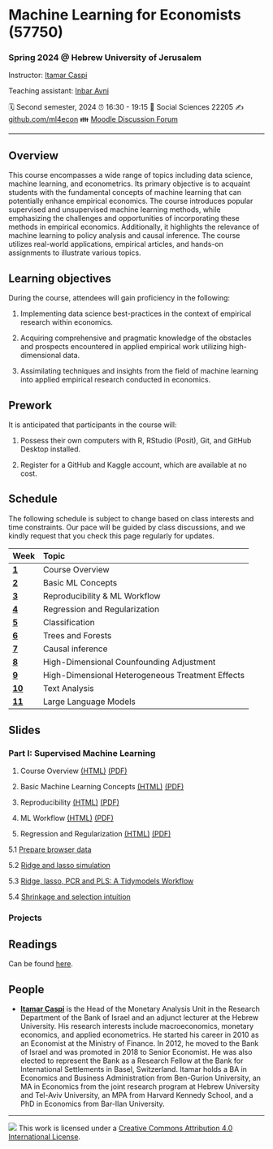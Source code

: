 Machine Learning for Economists (57750)
================

### Spring 2024 @ Hebrew University of Jerusalem

Instructor: [Itamar Caspi](https://itamarcaspi.rbind.io)

Teaching assistant: [Inbar Avni]()

:spiral_calendar: Second semester, 2024
:alarm_clock:     16:30 - 19:15
:hotel:           Social Sciences 22205
:writing_hand:    [github.com/ml4econ](https://github.com/ml4econ/lecture-notes-2024)
:family:          [Moodle Discussion Forum](https://moodle2.cs.huji.ac.il/nu24/mod/forum/view.php?id=286095)

-----

## Overview

This course encompasses a wide range of topics including data science, machine learning, and econometrics. Its primary objective is to acquaint students with the fundamental concepts of machine learning that can potentially enhance empirical economics. The course introduces popular supervised and unsupervised machine learning methods, while emphasizing the challenges and opportunities of incorporating these methods in empirical economics. Additionally, it highlights the relevance of machine learning to policy analysis and causal inference. The course utilizes real-world applications, empirical articles, and hands-on assignments to illustrate various topics.

## Learning objectives

During the course, attendees will gain proficiency in the following:

1. Implementing data science best-practices in the context of empirical research within economics.

2. Acquiring comprehensive and pragmatic knowledge of the obstacles and prospects encountered in applied empirical work utilizing high-dimensional data.

3. Assimilating techniques and insights from the field of machine learning into applied empirical research conducted in economics.


## Prework

It is anticipated that participants in the course will:

1. Possess their own computers with R, RStudio (Posit), Git, and GitHub Desktop installed.

2. Register for a GitHub and Kaggle account, which are available at no cost.


## Schedule

The following schedule is subject to change based on class interests and time constraints. Our pace will be guided by class discussions, and we kindly request that you check this page regularly for updates.

| Week                  | Topic                                               |
|:----------------------|:----------------------------------------------------|
| [**1**](#week-1)      | Course Overview                                     |
| [**2**](#week-2)      | Basic ML Concepts                                   |
| [**3**](#week-3)      | Reproducibility & ML Workflow                       |
| [**4**](#week-4)      | Regression and Regularization                       |
| [**5**](#week-5)      | Classification                                      |
| [**6**](#week-6)      | Trees and Forests                                   |
| [**7**](#week-7)      | Causal inference                                    | 
| [**8**](#week-8)      | High-Dimensional Counfounding Adjustment            |
| [**9**](#week-9)      | High-Dimensional Heterogeneous Treatment Effects    |
| [**10**](#week-10)    | Text Analysis                                       |
| [**11**](#week-11)    | Large Language Models                               |


## Slides

### Part I: Supervised Machine Learning

1. Course Overview 
[(HTML)](https://raw.githack.com/ml4econ/lecture-notes-2024/master/01-overview/01-overview.html)
[(PDF)](https://raw.githack.com/ml4econ/lecture-notes-2024/master/01-overview/01-overview.pdf) 

2. Basic Machine Learning Concepts [(HTML)](https://raw.githack.com/ml4econ/lecture-notes-2024/master/02-basic-ml-concepts/02-basic-ml-concepts.html)
[(PDF)](https://raw.githack.com/ml4econ/lecture-notes-2024/master/02-basic-ml-concepts/02-basic-ml-concepts.pdf)

3. Reproducibility
[(HTML)](https://raw.githack.com/ml4econ/lecture-notes-2024/master/03-reprod-vc/03-reprod-vc.html)
[(PDF)](https://raw.githack.com/ml4econ/lecture-notes-2024/master/03-reprod-vc/03-reprod-vc.pdf)

4. ML Workflow
[(HTML)](https://raw.githack.com/ml4econ/lecture-notes-2024/master/04-ml-workflow/04-ml-workflow.html)
[(PDF)](https://raw.githack.com/ml4econ/lecture-notes-2024/master/04-ml-workflow/04-ml-workflow.pdf)

5. Regression and Regularization
[(HTML)](https://raw.githack.com/ml4econ/lecture-notes-2024/master/05-regression-regularization/05-regression-regularization.html)
[(PDF)](https://raw.githack.com/ml4econ/lecture-notes-2024/master/05-regression-regularization/05-regression-regularization.pdf)

5.1 [Prepare browser data](https://raw.githack.com/ml4econ/lecture-notes-2024/master/05-regression-regularization/05-prepare-browser-data.html)  

5.2 [Ridge and lasso simulation](https://raw.githack.com/ml4econ/lecture-notes-2024/master/05-regression-regularization/05-simulations.html)  

5.3 [Ridge, lasso, PCR and PLS: A Tidymodels Workflow](https://raw.githack.com/ml4econ/lecture-notes-2024/master/05-regression-regularization/05-tidymodels-workflow.html)

5.4 [Shrinkage and selection intuition](https://raw.githack.com/ml4econ/lecture-notes-2024/master/05-regression-regularization/05-shrinkage-selection-intuition.html)


### Projects

## Readings

Can be found [here](https://github.com/ml4econ/lecture-notes-2024/blob/master/resources.md).

## People

+ [**Itamar Caspi**](https://itamarcaspi.rbind.io) is the Head of the Monetary Analysis Unit in the Research Department of the Bank of Israel and an adjunct lecturer at the Hebrew University. His research interests include macroeconomics, monetary economics, and applied econometrics. He started his career in 2010 as an Economist at the Ministry of Finance. In 2012, he moved to the Bank of Israel and was promoted in 2018 to Senior Economist. He was also elected to represent the Bank as a Research Fellow at the Bank for International Settlements in Basel, Switzerland. Itamar holds a BA in Economics and Business Administration from Ben-Gurion University, an MA in Economics from the joint research program at Hebrew University and Tel-Aviv University, an MPA from Harvard Kennedy School, and a PhD in Economics from Bar-Ilan University. 

-----

![](https://i.creativecommons.org/l/by/4.0/88x31.png) This work is
licensed under a [Creative Commons Attribution 4.0 International
License](https://creativecommons.org/licenses/by/4.0/).

